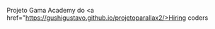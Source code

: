Projeto Gama Academy do <a href="https://gushigustavo.github.io/projetoparallax2/>Hiring coders</a>
 
